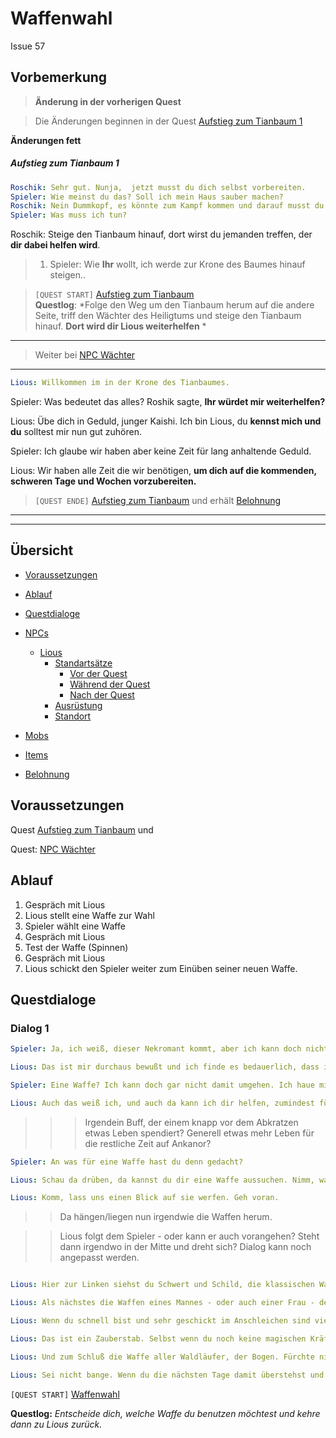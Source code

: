 # Waffenwahl

Issue 57

## Vorbemerkung

> **Änderung in der vorherigen Quest**

> Die Änderungen beginnen in der Quest [Aufstieg zum Tianbaum 1](#aufstieg-zum-tianbaum-1)

**Änderungen fett**

##### Aufstieg zum Tianbaum 1

```yml
Roschik: Sehr gut. Nunja,  jetzt musst du dich selbst vorbereiten.
Spieler: Wie meinst du das? Soll ich mein Haus sauber machen?
Roschik: Nein Dummkopf, es könnte zum Kampf kommen und darauf musst du dich vorbereiten. 
Spieler: Was muss ich tun?
```
Roschik: Steige den Tianbaum hinauf, dort wirst du jemanden treffen, der **dir dabei helfen wird**.

> 1. Spieler: Wie **Ihr** wollt, ich werde zur Krone des Baumes hinauf steigen..
 
>  `[QUEST START]` [Aufstieg zum Tianbaum](#aufstieg-zum-tianbaum)  
**Questlog**: *Folge den Weg um den Tianbaum herum auf die andere Seite, triff den Wächter des Heiligtums und steige den Tianbaum hinauf. **Dort wird dir Lious weiterhelfen** *

*********

> Weiter bei [NPC Wächter](#aufstieg-zum-tianbaum-2)

***********



```yml
Lious: Willkommen im in der Krone des Tianbaumes.
```

Spieler: Was bedeutet das alles? Roshik sagte, **Ihr würdet mir weiterhelfen?**


Lious: Übe dich in Geduld, junger Kaishi. Ich bin Lious, du **kennst mich und du** solltest mir nun gut zuhören.

Spieler: Ich glaube wir haben aber keine Zeit für lang anhaltende Geduld.

Lious: Wir haben alle Zeit die wir benötigen, **um dich auf die kommenden, schweren Tage und Wochen vorzubereiten.**


> `[QUEST ENDE]` [Aufstieg zum Tianbaum](#aufstieg-zum-tianbaum) und erhält
[Belohnung](#Belohnung)

*********
*********

## Übersicht

- [Voraussetzungen](#voraussetzungen)
- [Ablauf](#ablauf)
- [Questdialoge](#questdialoge)
   
- [NPCs](#npcs)
     - [Lious](#lious)
         - [Standartsätze](#standartsaetze)
            - [Vor der Quest](#vor-der-quest)
            - [Während der Quest](#waehrend-der-quest)
            - [Nach der Quest](#nach-der-quest)
         - [Ausrüstung](#ausruestung)
         - [Standort](#standort)
-  [Mobs](#mobs)
-  [Items](#items)
- [Belohnung](#belohnung)

## Voraussetzungen

Quest  [Aufstieg zum Tianbaum](#aufstieg-zum-tianbaum)   und

Quest: [NPC Wächter](#aufstieg-zum-tianbaum-2)

## Ablauf

1. Gespräch mit Lious
2. Lious stellt eine Waffe zur Wahl
3. Spieler wählt eine Waffe
4. Gespräch mit Lious
5. Test der Waffe (Spinnen)
6. Gespräch mit Lious
7. Lious schickt den Spieler weiter zum Einüben seiner neuen Waffe. 

## Questdialoge

### Dialog 1

```yml
Spieler: Ja, ich weiß, dieser Nekromant kommt, aber ich kann doch nicht kämpfen, kaum jemand von uns Kaishi kann kämpfen, wir sind ein sehr friedliches Volk. Mit meinen Fäusten werde ich wohl nichts ausrichten.

Lious: Das ist mir durchaus bewußt und ich finde es bedauerlich, dass ich Euch, insbesondere jetzt dir, eine Waffe in die Hand geben muss. 

Spieler: Eine Waffe? Ich kann doch gar nicht damit umgehen. Ich haue mir wahrscheinlich eher in den Fuß als dass ich einen Feind verletze. 

Lious: Auch das weiß ich, und auch da kann ich dir helfen, zumindest für die nächsten Tage, wenn du in besondere Gefahr gerätst.
```

> > > Irgendein Buff, der einem knapp vor dem Abkratzen etwas Leben spendiert? Generell etwas mehr Leben für die restliche Zeit auf Ankanor?

```yml
Spieler: An was für eine Waffe hast du denn gedacht? 

Lious: Schau da drüben, da kannst du dir eine Waffe aussuchen. Nimm, was dich anspricht. Ich werde dir die Fähigkeit geben, damit umzugehen - bis zu einem bestimmten Grad - so dass du dir nicht den Fuß abhackst. *lacht etwas belustigt*

Lious: Komm, lass uns einen Blick auf sie werfen. Geh voran.
```

>> Da hängen/liegen nun irgendwie die Waffen herum.

>> Lious folgt dem Spieler - oder kann er auch vorangehen? Steht dann irgendwo in der Mitte und dreht sich? Dialog kann noch angepasst werden.

```yml

Lious: Hier zur Linken siehst du Schwert und Schild, die klassischen Waffen eines Kriegers, der seine Leute schützt.

Lious: Als nächstes die Waffen eines Mannes - oder auch einer Frau - der stark genug ist, einen Beidhänder oder auch eine Zweihandaxt zu schwingen und Tod und Verderben auf seine Gegner regnen lässt. 

Lious: Wenn du schnell bist und sehr geschickt im Anschleichen sind vielleicht diese beiden Dolche besser geeignet. 

Lious: Das ist ein Zauberstab. Selbst wenn du noch keine magischen Kräfte in dir schlummern spürtest, er mag die Waffe deiner Wahl sein, höre aud das, was dir dein Herz sagt. 

Lious: Und zum Schluß die Waffe aller Waldläufer, der Bogen. Fürchte nicht deine Ungeschicklichkeit, wenn der Bogen dich anspricht, wähle ihn. 

Lious: Sei nicht bange. Wenn du die nächsten Tage damit überstehst und du mit deiner Wahl nicht zurecht kommst, kannst du durchaus Ausschau halten nach einer anderen Möglichkeit, dich zu verteidigen. Aber jetzt wirf auf einen Blick auf die Waffen und nimm dir genug Zeit, um dich zu entscheiden. Hast du deine Wahl getroffen, komme zu mir zurück. 
```

`[QUEST START]` [Waffenwahl](#waffenwahl)

**Questlog:** *Entscheide dich, welche Waffe du benutzen möchtest und kehre dann zu Lious zurück.*












